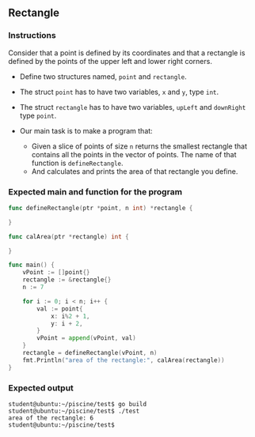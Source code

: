 ## Rectangle

### Instructions

Consider that a point is defined by its coordinates and that a rectangle
is defined by the points of the upper left and lower right corners.

- Define two structures named, `point` and `rectangle`.

- The struct `point` has to have two variables, `x` and `y`, type `int`.

- The struct `rectangle` has to have two variables, `upLeft` and `downRight` type `point`.

- Our main task is to make a program that:
    - Given a slice of points of size `n` returns the smallest rectangle that contains all the points in the vector of points. The name of that function is `defineRectangle`.
    - And calculates and prints the area of that rectangle you define.

### Expected main and function for the program

```go
func defineRectangle(ptr *point, n int) *rectangle {

}

func calArea(ptr *rectangle) int {

}

func main() {
	vPoint := []point{}
	rectangle := &rectangle{}
	n := 7

	for i := 0; i < n; i++ {
		val := point{
			x: i%2 + 1,
			y: i + 2,
		}
		vPoint = append(vPoint, val)
	}
	rectangle = defineRectangle(vPoint, n)
	fmt.Println("area of the rectangle:", calArea(rectangle))
}
```

### Expected output

```console
student@ubuntu:~/piscine/test$ go build
student@ubuntu:~/piscine/test$ ./test
area of the rectangle: 6
student@ubuntu:~/piscine/test$
```
